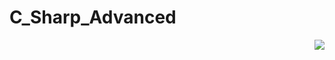 # C_Sharp_Advanced

<img src="https://user-images.githubusercontent.com/43417474/51799125-ef4ead80-2236-11e9-9a57-dbc6d329d7fe.jpg" align="right">
